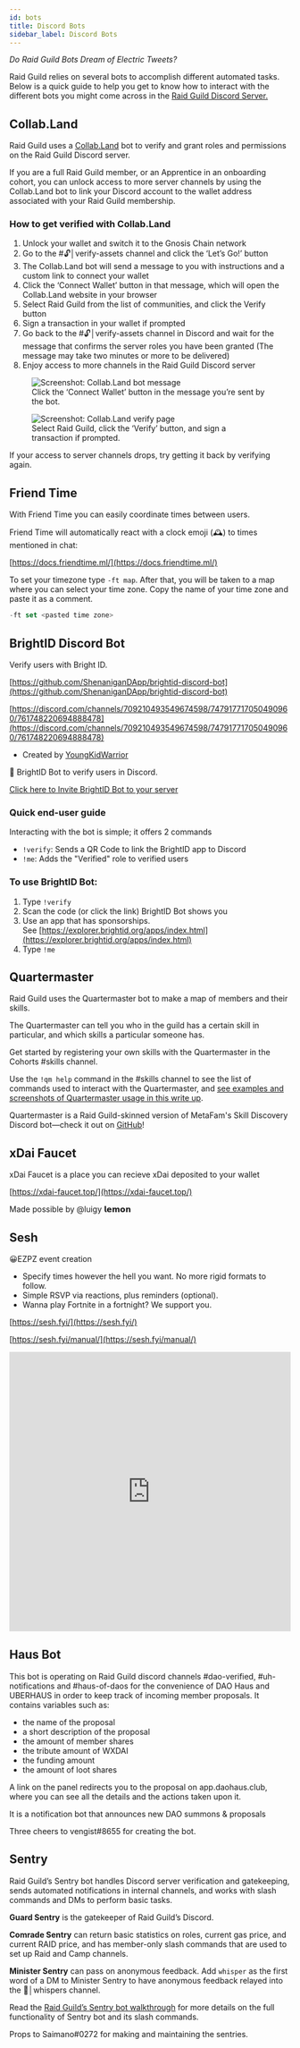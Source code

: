```yaml
---
id: bots
title: Discord Bots
sidebar_label: Discord Bots
---
```


_Do Raid Guild Bots Dream of Electric Tweets?_

Raid Guild relies on several bots to accomplish different automated tasks. Below is a quick guide to help you get to know how to interact with the different bots you might come across in the [Raid Guild Discord Server.](https://discord.gg/RWjkQ6DNnv)

## Collab.Land

Raid Guild uses a [Collab.Land](https://collab.land/ "Visit the collab.land website") bot to verify and grant roles and permissions on the Raid Guild Discord server.

If you are a full Raid Guild member, or an <span class="apprentice">Apprentice</span> in an onboarding cohort, you can unlock access to more server channels by using the Collab.Land bot to link your Discord account to the wallet address associated with your Raid Guild membership. 

### How to get verified with Collab.Land

1.	Unlock your wallet and switch it to the Gnosis Chain network
2.	Go to the <span class="channels">#🔓│verify-assets</span> channel and click the ‘Let’s Go!’ button
3.	The Collab.Land bot will send a message to you with instructions and a custom link to connect your wallet
4.	Click the ‘Connect Wallet’ button in that message, which will open the Collab.Land website in your browser
5.	Select Raid Guild from the list of communities, and click the Verify button
6.	Sign a transaction in your wallet if prompted
7.	Go back to the <span class="channels">#🔓│verify-assets</span> channel in Discord and wait for the message that confirms the server roles you have been granted (The message may take two minutes or more to be delivered)
8.	Enjoy access to more channels in the Raid Guild Discord server


<figure>
    <img src="https://i.imgur.com/9c3ZCf7.png" alt="Screenshot: Collab.Land bot message" />
    <figcaption>Click the ‘Connect Wallet’ button in the message you’re sent by the bot.</figcaption>
</figure>

<figure>
    <img src="https://i.imgur.com/M9WPIpm.png" alt="Screenshot: Collab.Land verify page" />
    <figcaption>Select Raid Guild, click the ‘Verify’ button, and sign a transaction if prompted.</figcaption>
</figure>

If your access to server channels drops, try getting it back by verifying again.

## Friend Time

With Friend Time you can easily coordinate times between users.

Friend Time will automatically react with a clock emoji (🕰️) to times mentioned in chat:

[https://docs.friendtime.ml/](https://docs.friendtime.ml/)

To set your timezone type `-ft map`. After that, you will be taken to a map where you can select your time zone. Copy the name of your time zone and paste it as a comment.

```jsx
-ft set <pasted time zone>
```

## BrightID Discord Bot

Verify users with Bright ID.

[https://github.com/ShenaniganDApp/brightid-discord-bot](https://github.com/ShenaniganDApp/brightid-discord-bot)

[https://discord.com/channels/709210493549674598/747917717050490960/761748220694888478](https://discord.com/channels/709210493549674598/747917717050490960/761748220694888478)

- Created by [YoungKidWarrior](https://www.notion.so/YoungKidWarrior-a5025778570f4a558a490978177c5bff)

🤖 BrightID Bot to verify users in Discord.

[Click here to Invite BrightID Bot to your server](https://bot.brightid.org/)

### Quick end-user guide

Interacting with the bot is simple; it offers 2 commands

- `!verify`: Sends a QR Code to link the BrightID app to Discord
- `!me`: Adds the "Verified" role to verified users

### To use BrightID Bot:

1. Type `!verify`
2. Scan the code (or click the link) BrightID Bot shows you
3. Use an app that has sponsorships. See [https://explorer.brightid.org/apps/index.html](https://explorer.brightid.org/apps/index.html)
4. Type `!me`

## Quartermaster

Raid Guild uses the Quartermaster bot to make a map of members and their skills. 

The Quartermaster can tell you who in the guild has a certain skill in particular, and which skills a particular someone has.

Get started by registering your own skills with the Quartermaster in the Cohorts <span class='channels'>#skills</span> channel.

Use the `!qm help` command in the <span class="channels">#skills</span> channel to see the list of commands used to interact with the Quartermaster, and [see examples and screenshots of Quartermaster usage in this write up](https://hackmd.io/@raidguild/By3kIcxD5/%2F4eTbqy2pR1qv6RSXiB87jg).

Quartermaster is a Raid Guild-skinned version of MetaFam's Skill Discovery Discord bot—check it out on [GitHub](https://github.com/MetaFam/skill-bot)! 

## xDai Faucet

xDai Faucet is a place you can recieve xDai deposited to your wallet

[https://xdai-faucet.top/](https://xdai-faucet.top/)

Made possible by @luigy 𝗹𝗲𝗺𝗼𝗻

## Sesh

😀EZPZ event creation

- Specify times however the hell you want. No more rigid formats to follow.
- Simple RSVP via reactions, plus reminders (optional).
- Wanna play Fortnite in a fortnight? We support you.

[https://sesh.fyi/](https://sesh.fyi/)

[https://sesh.fyi/manual/](https://sesh.fyi/manual/)

<iframe src="https://sesh.fyi/manual/" frameborder="0" sandbox="allow-scripts allow-popups allow-top-navigation-by-user-activation allow-forms allow-same-origin" allowfullscreen="" loading="lazy" width='100%' height='500'></iframe>

## Haus Bot

This bot is operating on Raid Guild discord channels <span class="channels">#dao-verified</span>, <span class="channels">#uh-notifications</span> and <span class="channels">#haus-of-daos</span> for the convenience of DAO Haus and UBERHAUS in order to keep track of incoming member proposals. It contains variables such as:

- the name of the proposal
- a short description of the proposal
- the amount of member shares
- the tribute amount of WXDAI
- the funding amount
- the amount of loot shares

A link on the panel redirects you to the proposal on app.daohaus.club, where you can see all the details and the actions taken upon it.

It is a notification bot that announces new DAO summons & proposals

Three cheers to vengist#8655 for creating the bot.

## Sentry

Raid Guild’s Sentry bot handles Discord server verification and gatekeeping, sends automated notifications in internal channels, and works with slash commands and DMs to perform basic tasks.

**Guard Sentry** is the gatekeeper of Raid Guild’s Discord.

**Comrade Sentry** can return basic statistics on roles, current gas price, and current RAID price, and has member-only slash commands that are used to set up Raid and Camp channels.

**Minister Sentry** can pass on anonymous feedback. Add `whisper` as the first word of a DM to Minister Sentry to have anonymous feedback relayed into the <span class='channel'>🙊│whispers</span> channel.

Read the [Raid Guild’s Sentry bot walkthrough](https://hackmd.io/@raidguild/By3kIcxD5/%2F0uqGRkMwS5y-BpVVMtVxNA) for more details on the full functionality of Sentry bot and its slash commands.

Props to Saimano#0272 for making and maintaining the sentries.
